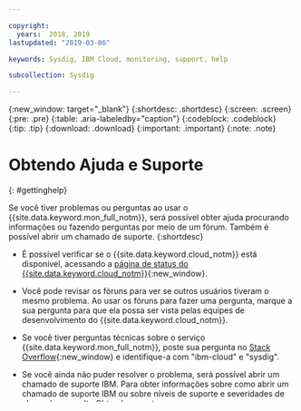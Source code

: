 ```yaml
---

copyright:
  years:  2018, 2019
lastupdated: "2019-03-06"

keywords: Sysdig, IBM Cloud, monitoring, support, help

subcollection: Sysdig

---
```


{:new_window: target="_blank"}
{:shortdesc: .shortdesc}
{:screen: .screen}
{:pre: .pre}
{:table: .aria-labeledby="caption"}
{:codeblock: .codeblock}
{:tip: .tip}
{:download: .download}
{:important: .important}
{:note: .note}


# Obtendo Ajuda e Suporte
{: #gettinghelp}

Se você tiver problemas ou perguntas ao usar o {{site.data.keyword.mon_full_notm}}, será possível obter ajuda procurando informações ou fazendo perguntas por meio de um fórum. Também é possível abrir um chamado de suporte.
{:shortdesc}

* É possível verificar se o {{site.data.keyword.cloud_notm}} está disponível, acessando a [página de status do {{site.data.keyword.cloud_notm}}](https://cloud.ibm.com/status?selected=status){:new_window}.

* Você pode revisar os fóruns para ver se outros usuários tiveram o mesmo problema. Ao usar os fóruns para fazer uma pergunta, marque a sua pergunta
para que ela possa ser vista pelas equipes de desenvolvimento do {{site.data.keyword.cloud_notm}}.
<!--Insert the appropriate Stack Overflow tag for your service for <service_keyword> in URL and text below:  -->
  * Se você tiver perguntas técnicas sobre o serviço {{site.data.keyword.mon_full_notm}}, poste sua pergunta no [Stack Overflow](http://stackoverflow.com/search?q=ibm-cloud+sysdig){:new_window} e identifique-a com "ibm-cloud" e "sysdig".


* Se você ainda não puder resolver o problema, será possível abrir um chamado de suporte IBM. Para obter informações sobre como abrir um chamado de suporte IBM ou sobre níveis de suporte e severidades de chamado, consulte [Obtendo suporte](/docs/get-support?topic=get-support-getting-customer-support#getting-customer-support).

